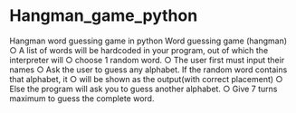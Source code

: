 # Hangman_game_python
Hangman word guessing game in python
Word guessing game (hangman)
○ A list of words will be hardcoded in your program, out of
  which the interpreter will
○ choose 1 random word.
○ The user first must input their names
○ Ask the user to guess any alphabet. If the random word
  contains that alphabet, it
○ will be shown as the output(with correct placement)
○ Else the program will ask you to guess another alphabet.
○ Give 7 turns maximum to guess the complete word.
